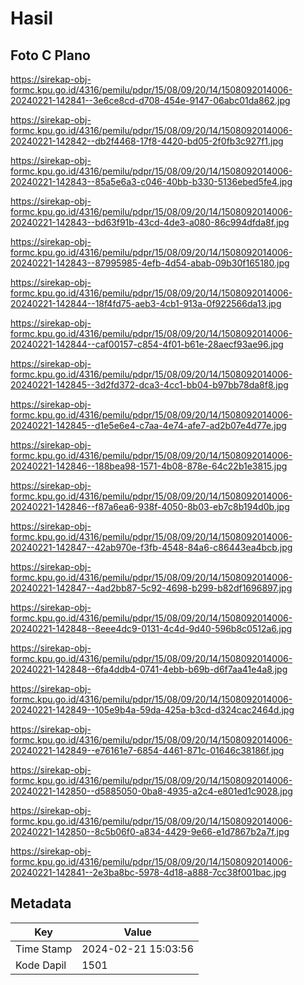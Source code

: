 # Hasil

## Foto C Plano

https://sirekap-obj-formc.kpu.go.id/4316/pemilu/pdpr/15/08/09/20/14/1508092014006-20240221-142841--3e6ce8cd-d708-454e-9147-06abc01da862.jpg

https://sirekap-obj-formc.kpu.go.id/4316/pemilu/pdpr/15/08/09/20/14/1508092014006-20240221-142842--db2f4468-17f8-4420-bd05-2f0fb3c927f1.jpg

https://sirekap-obj-formc.kpu.go.id/4316/pemilu/pdpr/15/08/09/20/14/1508092014006-20240221-142843--85a5e6a3-c046-40bb-b330-5136ebed5fe4.jpg

https://sirekap-obj-formc.kpu.go.id/4316/pemilu/pdpr/15/08/09/20/14/1508092014006-20240221-142843--bd63f91b-43cd-4de3-a080-86c994dfda8f.jpg

https://sirekap-obj-formc.kpu.go.id/4316/pemilu/pdpr/15/08/09/20/14/1508092014006-20240221-142843--87995985-4efb-4d54-abab-09b30f165180.jpg

https://sirekap-obj-formc.kpu.go.id/4316/pemilu/pdpr/15/08/09/20/14/1508092014006-20240221-142844--18f4fd75-aeb3-4cb1-913a-0f922566da13.jpg

https://sirekap-obj-formc.kpu.go.id/4316/pemilu/pdpr/15/08/09/20/14/1508092014006-20240221-142844--caf00157-c854-4f01-b61e-28aecf93ae96.jpg

https://sirekap-obj-formc.kpu.go.id/4316/pemilu/pdpr/15/08/09/20/14/1508092014006-20240221-142845--3d2fd372-dca3-4cc1-bb04-b97bb78da8f8.jpg

https://sirekap-obj-formc.kpu.go.id/4316/pemilu/pdpr/15/08/09/20/14/1508092014006-20240221-142845--d1e5e6e4-c7aa-4e74-afe7-ad2b07e4d77e.jpg

https://sirekap-obj-formc.kpu.go.id/4316/pemilu/pdpr/15/08/09/20/14/1508092014006-20240221-142846--188bea98-1571-4b08-878e-64c22b1e3815.jpg

https://sirekap-obj-formc.kpu.go.id/4316/pemilu/pdpr/15/08/09/20/14/1508092014006-20240221-142846--f87a6ea6-938f-4050-8b03-eb7c8b194d0b.jpg

https://sirekap-obj-formc.kpu.go.id/4316/pemilu/pdpr/15/08/09/20/14/1508092014006-20240221-142847--42ab970e-f3fb-4548-84a6-c86443ea4bcb.jpg

https://sirekap-obj-formc.kpu.go.id/4316/pemilu/pdpr/15/08/09/20/14/1508092014006-20240221-142847--4ad2bb87-5c92-4698-b299-b82df1696897.jpg

https://sirekap-obj-formc.kpu.go.id/4316/pemilu/pdpr/15/08/09/20/14/1508092014006-20240221-142848--8eee4dc9-0131-4c4d-9d40-596b8c0512a6.jpg

https://sirekap-obj-formc.kpu.go.id/4316/pemilu/pdpr/15/08/09/20/14/1508092014006-20240221-142848--6fa4ddb4-0741-4ebb-b69b-d6f7aa41e4a8.jpg

https://sirekap-obj-formc.kpu.go.id/4316/pemilu/pdpr/15/08/09/20/14/1508092014006-20240221-142849--105e9b4a-59da-425a-b3cd-d324cac2464d.jpg

https://sirekap-obj-formc.kpu.go.id/4316/pemilu/pdpr/15/08/09/20/14/1508092014006-20240221-142849--e76161e7-6854-4461-871c-01646c38186f.jpg

https://sirekap-obj-formc.kpu.go.id/4316/pemilu/pdpr/15/08/09/20/14/1508092014006-20240221-142850--d5885050-0ba8-4935-a2c4-e801ed1c9028.jpg

https://sirekap-obj-formc.kpu.go.id/4316/pemilu/pdpr/15/08/09/20/14/1508092014006-20240221-142850--8c5b06f0-a834-4429-9e66-e1d7867b2a7f.jpg

https://sirekap-obj-formc.kpu.go.id/4316/pemilu/pdpr/15/08/09/20/14/1508092014006-20240221-142841--2e3ba8bc-5978-4d18-a888-7cc38f001bac.jpg


## Metadata

| Key        | Value               |
| ---------- | ------------------- |
| Time Stamp | 2024-02-21 15:03:56 |
| Kode Dapil | 1501                |



